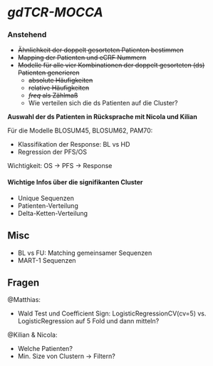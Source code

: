 # _gdTCR-MOCCA_

### Anstehend
- ~~Ähnlichkeit der doppelt gesorteten Patienten bestimmen~~
- ~~Mapping der Patienten und eCRF Nummern~~
- ~~Modelle für alle vier Kombinationen der doppelt gesorteten (ds) Patienten generieren~~
  - ~~absolute Häufigkeiten~~
  - ~~relative Häufigkeiten~~
  - ~~_freq_ als Zählmaß~~
  - Wie verteilen sich die ds Patienten auf die Cluster?
  
**Auswahl der ds Patienten in Rücksprache mit Nicola und Kilian**

Für die Modelle BLOSUM45, BLOSUM62, PAM70:
- Klassifikation der Response: BL vs HD
- Regression der PFS/OS

Wichtigkeit: OS -> PFS -> Response

#### Wichtige Infos über die signifikanten Cluster
- Unique Sequenzen
- Patienten-Verteilung
- Delta-Ketten-Verteilung


## Misc
- BL vs FU: Matching gemeinsamer Sequenzen
- MART-1 Sequenzen 

## Fragen
@Matthias:
- Wald Test und Coefficient Sign: LogisticRegressionCV(cv=5) vs. LogisticRegression auf 5 Fold und dann mitteln?

@Kilian & Nicola:
- Welche Patienten?
- Min. Size von Clustern -> Filtern?
